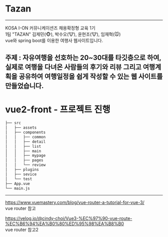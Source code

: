 # Tazan
<hr>
KOSA I-ON 커뮤니케이션즈 채용확정형 교육 1기 <br>
1팀 "TAZAN" 김제민(🐵), 박수오(🐮), 윤현조(🐮), 임재혁(🐭)<br>
vue와 spring boot를 이용한 여행사 웹사이트입니다. <br>

주제 : 자유여행을 선호하는 20~30대를 타깃층으로 하여,
실제로 여행을 다녀온 사람들의 후기와 리뷰 그리고 여행계획을 공유하여
여행일정을 쉽게 작성할 수 있는 웹 사이트를 만들었습니다.
---

# vue2-front - 프로젝트 진행

```bash
├── src
│   ├── assets
│   ├── components
│   │   ├── common
│   │   ├── detail
│   │   ├── list
│   │   ├── main
│   │   ├── mypage
│   │   ├── pages
│   │   └── review
│   ├── plugins
│   ├── sevice
│   └── test
├── App.vue
└── main.js
``` 
----
https://www.vuemastery.com/blog/vue-router-a-tutorial-for-vue-3/
<br>
vue router 참고

https://velog.io/@cindy-choi/Vue3-%EC%97%90-vue-route-%EC%B6%94%EA%B0%80%ED%95%98%EA%B8%B0
<br>
vue router 참고2
